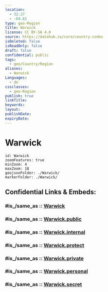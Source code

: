 ```yaml
---
location:
  - 32.27
  - -64.81
type: geo-Region
title: Warwick
license: CC BY-SA 4.0
source: https://datahub.io/core/country-codes
isDeleted: false
isReadOnly: false
draft: false
confidential: public
tags:
  - geo/Country/Region
aliases:
  - Warwick
Languages:
  - de
cssclasses:
  - geo-Region
publish: true
linkTitle:
keywords:
layout:
publishDate:
expiryDate:
---
```


# Warwick

```leaflet
id: Warwick
zoomFeatures: true 
minZoom: 4 
maxZoom: 18
geojsonFolder: ./Warwick/
markerFolder: ./Warwick/
```


## Confidential Links & Embeds: 

### #is_/same_as :: [Warwick](/_Standards/Earth/Continent/America~Caribbean/Bermuda/Counties/Warwick.md) 

### #is_/same_as :: [Warwick.public](/_public/Earth/Continent/America~Caribbean/Bermuda/Counties/Warwick.public.md) 

### #is_/same_as :: [Warwick.internal](/_internal/Earth/Continent/America~Caribbean/Bermuda/Counties/Warwick.internal.md) 

### #is_/same_as :: [Warwick.protect](/_protect/Earth/Continent/America~Caribbean/Bermuda/Counties/Warwick.protect.md) 

### #is_/same_as :: [Warwick.private](/_private/Earth/Continent/America~Caribbean/Bermuda/Counties/Warwick.private.md) 

### #is_/same_as :: [Warwick.personal](/_personal/Earth/Continent/America~Caribbean/Bermuda/Counties/Warwick.personal.md) 

### #is_/same_as :: [Warwick.secret](/_secret/Earth/Continent/America~Caribbean/Bermuda/Counties/Warwick.secret.md)

